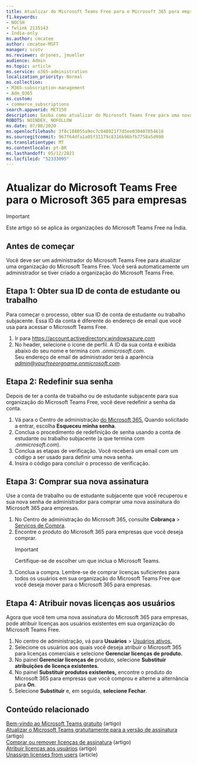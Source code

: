 ```yaml
---
title: Atualizar do Microsoft Teams Free para o Microsoft 365 para empresas
f1.keywords:
- NOCSH
- fwlink 2135143
- India-only
ms.author: cmcatee
author: cmcatee-MSFT
manager: scotv
ms.reviewer: drjones, jmueller
audience: Admin
ms.topic: article
ms.service: o365-administration
localization_priority: Normal
ms.collection:
- M365-subscription-management
- Adm_O365
ms.custom:
- commerce_subscriptions
search.appverid: MET150
description: Saiba como atualizar do Microsoft Teams Free para uma nova assinatura do Microsoft 365 para empresas.
ROBOTS: NOINDEX, NOFOLLOW
ms.date: 07/08/2020
ms.openlocfilehash: 3f8c188055a9ec7c048921f7d5ee030407854616
ms.sourcegitcommit: 967f64dfa1a05f31179c8316b96bfb7758a5d990
ms.translationtype: MT
ms.contentlocale: pt-BR
ms.lasthandoff: 05/12/2021
ms.locfileid: "52333095"
---
```

# <a name="upgrade-from-microsoft-teams-free-to-microsoft-365-for-business"></a>Atualizar do Microsoft Teams Free para o Microsoft 365 para empresas

> [!IMPORTANT]
> Este artigo só se aplica às organizações do Microsoft Teams Free na Índia.

## <a name="before-you-begin"></a>Antes de começar

Você deve ser um administrador do Microsoft Teams Free para atualizar uma organização do Microsoft Teams Free. Você será automaticamente um administrador se tiver criado a organização do Microsoft Teams Free.

## <a name="step-1-get-your-work-or-school-account-id"></a>Etapa 1: Obter sua ID de conta de estudante ou trabalho

Para começar o processo, obter sua ID de conta de estudante ou trabalho subjacente. Essa ID da conta é diferente do endereço de email que você usa para acessar o Microsoft Teams Free.

1. Ir para <a href="https://go.microsoft.com/fwlink/p/?linkid=2134797" target="_blank"><https://account.activedirectory.windowsazure.com></a>
2. No header, selecione o ícone de perfil. A ID da sua conta é exibida abaixo do seu nome e termina com *.onmicrosoft.com*.\
    Seu endereço de email de administrador terá a aparência *admin@yourfreeorgname.onmicrosoft.com*.

## <a name="step-2-reset-your-password"></a>Etapa 2: Redefinir sua senha

Depois de ter a conta de trabalho ou de estudante subjacente para sua organização do Microsoft Teams Free, você deve redefinir a senha da conta.

1. Vá para o Centro de administração <a href="https://go.microsoft.com/fwlink/p/?linkid=2024339" target="_blank">do Microsoft 365.</a> Quando solicitado a entrar, escolha **Esqueceu minha senha**.
2. Conclua o procedimento de redefinição de senha usando a conta de estudante ou trabalho subjacente (a que termina com *.onmicrosoft.com*).
3. Conclua as etapas de verificação. Você receberá um email com um código a ser usado para definir uma nova senha.
4. Insira o código para concluir o processo de verificação.

## <a name="step-3-buy-your-new-subscription"></a>Etapa 3: Comprar sua nova assinatura

Use a conta de trabalho ou de estudante subjacente que você recuperou e sua nova senha de administrador para comprar uma nova assinatura do Microsoft 365 para empresas.

1. No Centro de administração do Microsoft 365, consulte **Cobrança** > <a href="https://go.microsoft.com/fwlink/p/?linkid=868433" target="_blank">Serviços de Compra</a>.
2. Encontre o produto do Microsoft 365 para empresas que você deseja comprar.
    > [!IMPORTANT]
    > Certifique-se de escolher um que inclua o Microsoft Teams.
3. Conclua a compra. Lembre-se de comprar licenças suficientes para todos os usuários em sua organização do Microsoft Teams Free que você deseja mover para o Microsoft 365 para empresas.

## <a name="step-4-assign-new-licenses-to-users"></a>Etapa 4: Atribuir novas licenças aos usuários

Agora que você tem uma nova assinatura do Microsoft 365 para empresas, pode atribuir licenças aos usuários existentes em sua organização do Microsoft Teams Free.

1. No centro de administração, vá para **Usuários**  >  <a href="https://go.microsoft.com/fwlink/p/?linkid=834822" target="_blank">Usuários ativos.</a>
2. Selecione os usuários aos quais você deseja atribuir o Microsoft 365 para licenças comerciais e selecione **Gerenciar licenças de produto.**
3. No painel **Gerenciar licenças de** produto, selecione **Substituir atribuições de licença existentes.**
4. No painel **Substituir produtos existentes,** encontre o produto do Microsoft 365 para empresas que você comprou e alterne a alternância para **On**.
5. Selecione **Substituir** e, em seguida, **selecione Fechar**.

## <a name="related-content"></a>Conteúdo relacionado

[Bem-vindo ao Microsoft Teams gratuito](https://support.microsoft.com/office/6d79a648-6913-4696-9237-ed13de64ae3c) (artigo)\
[Atualizar o Microsoft Teams gratuitamente para a versão de assinatura](/microsoftteams/upgrade-freemium) (artigo)\
[Comprar ou remover licenças de assinatura](../licenses/buy-licenses.md) (artigo)\
[Atribuir licenças aos usuários](../../admin/manage/assign-licenses-to-users.md) (artigo) \
[Unassign licenses from users](../../admin/manage/remove-licenses-from-users.md) (article)
